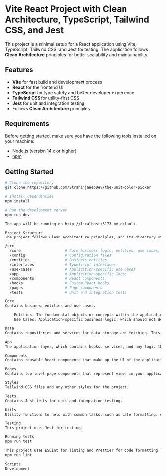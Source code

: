 # Vite React Project with Clean Architecture, TypeScript, Tailwind CSS, and Jest

This project is a minimal setup for a React application using Vite, TypeScript, Tailwind CSS, and Jest for testing. The
application follows **Clean Architecture** principles for better scalability and maintainability.

## Features

- **Vite** for fast build and development process
- **React** for the frontend UI
- **TypeScript** for type safety and better developer experience
- **Tailwind CSS** for utility-first CSS
- **Jest** for unit and integration testing
- Follows **Clean Architecture** principles

## Requirements

Before getting started, make sure you have the following tools installed on your machine:

- [Node.js](https://nodejs.org/) (version 14.x or higher)
- [npm](https://npmjs.com/)

## Getting Started

```bash
# Clone the repository
git clone https://github.com/StrahinjaWebDev/the-unit-color-picker

# Install dependencies
npm install

# Run the development server
npm run dev

The app will be running on http://localhost:5173 by default.

Project Structure
The project follows Clean Architecture principles, and its directory structure is organized as follows:

/src
  /core                    # Core business logic, entities, use cases, etc.
  /config                  # Configuration files
  /entities                # Business entities
  /interfaces              # TypeScript interfaces
  /use-cases               # Application-specific use cases
  /app                     # Application-specific logic
  /components              # React components
  /hooks                   # Custom React hooks
  /pages                   # Page components
  /tests                   # Unit and integration tests

Core
Contains business entities and use cases.

    Entities: The fundamental objects or concepts within the application domain.
    Use Cases: Application-specific business logic, which should not depend on UI or infrastructure.

Data
Contains repositories and services for data storage and fetching. This includes interacting with APIs, local storage, and any other external services.

App
The application layer, which contains hooks, services, and any logic that ties together the business layer and the UI layer.

Components
Contains reusable React components that make up the UI of the application.

Pages
Contains top-level page components that represent views in your application.

Styles
Tailwind CSS files and any other styles for the project.

Tests
Contains Jest tests for unit and integration testing.

Utils
Utility functions to help with common tasks, such as date formatting, etc.

Testing
This project uses Jest for testing.

Running tests
npm run test

This project uses ESLint for linting and Prettier for code formatting. To ensure your code is properly formatted and follows best practices, you can run the following command:
npm run lint

Scripts
Development
